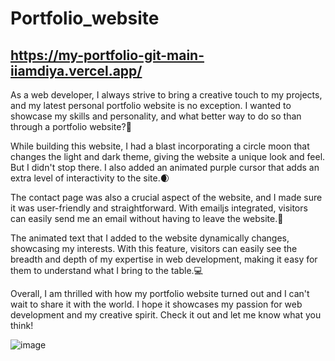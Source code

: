 # Portfolio_website
## https://my-portfolio-git-main-iiamdiya.vercel.app/

As a web developer, I always strive to bring a creative touch to my projects, and my latest personal portfolio website is no exception. I wanted to showcase my skills and personality, and what better way to do so than through a portfolio website?🤩

While building this website, I had a blast incorporating a circle moon that changes the light and dark theme, giving the website a unique look and feel. But I didn't stop there. I also added an animated purple cursor that adds an extra level of interactivity to the site.🌒

The contact page was also a crucial aspect of the website, and I made sure it was user-friendly and straightforward. With emailjs integrated, visitors can easily send me an email without having to leave the website.🚀

The animated text that I added to the website dynamically changes, showcasing my interests. With this feature, visitors can easily see the breadth and depth of my expertise in web development, making it easy for them to understand what I bring to the table.💻

Overall, I am thrilled with how my portfolio website turned out and I can't wait to share it with the world. I hope it showcases my passion for web development and my creative spirit. Check it out and let me know what you think! 


![image](https://user-images.githubusercontent.com/71397300/216733288-d7f5d853-9a0f-46f4-961a-a5df21cc147e.png)
